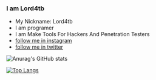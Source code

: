 ### I am Lord4tb
* My Nickname: Lord4tb
* I am programer 
* I am Make Tools For Hackers And Penetration Testers
* [follow me in instagram](https://instagram.com/ilord4tb)
* [follow me in twitter](https://twitter.com/lord4tb)

![Anurag's GitHub stats](https://github-readme-stats.vercel.app/api?username=d5tr&show_icons=true&theme=vision-friendly-dark)

[![Top Langs](https://github-readme-stats.vercel.app/api/top-langs/?username=d5tr&theme=vision-friendly-dark)](https://github.com/d5tr/github-readme-stats)
